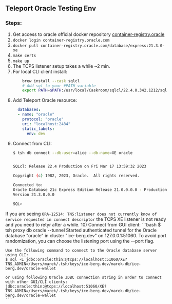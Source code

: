 ## Teleport Oracle Testing Env

### Steps: 
1) Get access to oracle official docker repository [container-registry.oracle](https://container-registry.oracle.com/ords/f?p=113:10::::::)
2) `docker login container-registry.oracle.com`
3) `docker pull container-registry.oracle.com/database/express:21.3.0-xe`
4) `make certs`
5) `make up`
6) The TCPS listener setup takes a while ~2 min.
7) For local CLI client install: 
    ```bash
        brew install --cask sqlcl 
        # Add sql to your #PATH variable
        export PATH=$PATH:/usr/local/Caskroom/sqlcl/22.4.0.342.1212/sqlcl/bin
    ```
8) Add Teleport Oracle resource:
    ```yaml
      databases:
      - name: "oracle"
        protocol: "oracle"
        uri: "localhost:2484"
        static_labels:
          env: dev
    ```
9) Connect from CLI:
    ```bash
    $ tsh db connect --db-user=alice --db-name=XE oracle


    SQLcl: Release 22.4 Production on Fri Mar 17 13:59:32 2023

    Copyright (c) 1982, 2023, Oracle.  All rights reserved.

    Connected to:
    Oracle Database 21c Express Edition Release 21.0.0.0.0 - Production
    Version 21.3.0.0.0

    SQL>

    ```
  If you are seeing `ORA-12514: TNS:listener does not currently know of service requested in connect
descriptor` the TCPS XE listener is not ready and you need to retyr after a while.
10) Connect from GUI client:
    ```bash
    $ tsh proxy db oracle --tunnel
    Started authenticated tunnel for the Oracle database "oracle" in cluster "ice-berg.dev" on 127.0.0.1:51060.
    To avoid port randomization, you can choose the listening port using the --port flag.

    Use the following command to connect to the Oracle database server using CLI:
    $ sql -L jdbc:oracle:thin:@tcps://localhost:51060/XE?TNS_ADMIN=/Users/marek/.tsh/keys/ice-berg.dev/marek-db/ice-berg.dev/oracle-wallet

    or using following Oracle JDBC connection string in order to connect with other GUI/CLI clients:
    jdbc:oracle:thin:@tcps://localhost:51060/XE?TNS_ADMIN=/Users/marek/.tsh/keys/ice-berg.dev/marek-db/ice-berg.dev/oracle-wallet
    ```

